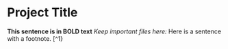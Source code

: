 # Project Title
**This sentence is in BOLD text** 
*Keep important files here:*
Here is a sentence with a footnote. [^1}
